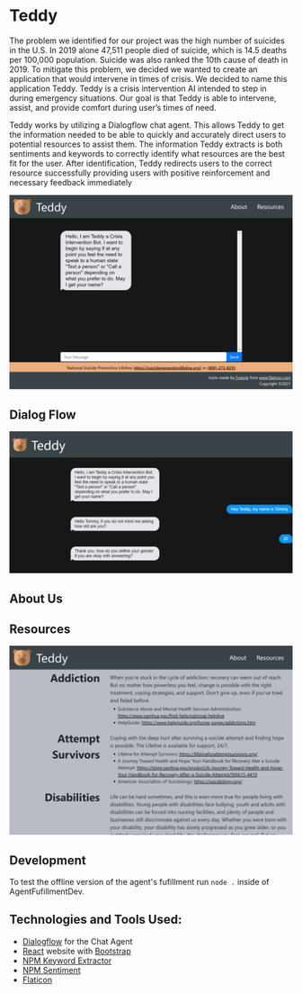 # Teddy

The problem we identified for our project was the high number of suicides in the U.S. In 2019 alone 47,511 people died of suicide, which is 14.5 deaths per 100,000 population. Suicide was also ranked the 10th cause of death in 2019. To mitigate this problem, we decided we wanted to create an application that would intervene in times of crisis. We decided to name this application Teddy. Teddy is a crisis intervention AI intended to step in during emergency situations. Our goal is that Teddy is able to intervene, assist, and provide comfort during user’s times of need.

Teddy works by utilizing a Dialogflow chat agent. This allows Teddy to get the information needed to be able to quickly and accurately direct users to potential resources to assist them. The information Teddy extracts is both sentiments and keywords to correctly identify what resources are the best fit for the user. After identification, Teddy redirects users to the correct resource successfully providing users with positive reinforcement and necessary feedback immediately

![Image of Main Page](TeddyMedia/Main3-2.png)

## Dialog Flow

![Image of Dialog Flow](TeddyMedia/Teddy3-2Image.png)

## About Us

## Resources

![Image of Resources Page](TeddyMedia/Resources3-2.png)

## Development

To test the offline version of the agent's fufillment run `node .` inside of AgentFufillmentDev.

## Technologies and Tools Used:

- [Dialogflow](https://cloud.google.com/dialogflow) for the Chat Agent
- [React](https://reactjs.org/) website with [Bootstrap](https://react-bootstrap.github.io/)
- [NPM Keyword Extractor](https://www.npmjs.com/package/keyword-extractor)
- [NPM Sentiment](https://www.npmjs.com/package/sentiment)
- [Flaticon](https://www.flaticon.com/free-icon/teddy-bear_771988?term=teddy%20bear&page=3&position=79&page=3&position=79&related_id=771988&origin=search)

